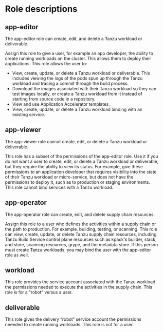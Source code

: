 # Role descriptions

## app-editor

The app-editor role can create, edit, and delete a Tanzu workload or deliverable.

Assign this role to give a user, for example an app developer, the ability to create running workloads on the cluster. This allows them to deploy their applications. This role allows the user to:

* View, create, update, or delete a Tanzu workload or deliverable. This includes viewing the logs of the pods spun up through the Tanzu workload and tracing a commit through the build process.
* Download the images associated with their Tanzu workload so they can test images locally, or create a Tanzu workload from it instead of starting from source code in a repository.
* View and use Application Accelerator templates.
* View, create, update, or delete a Tanzu workload binding with an existing service.

## app-viewer

The app-viewer role cannot create, edit, or delete a Tanzu workload or deliverable.

This role has a subset of the permissions of the app-editor role.  Use it if you do not want a user to create, edit, or delete a Tanzu workload or deliverable, but they require the ability to view its status. For example, give these permissions to an application developer that requires visibility into the state of their Tanzu workload or micro-service, but does not have the permissions to deploy it, such as to production or staging environments. This role cannot bind services with a Tanzu workload.

## app-operator

The app-operator role can create, edit, and delete supply chain resources.

Assign this role to a user who defines the activities within a supply chain or the path to production. For example, building, testing, or scanning. This role can view, create, update, or delete Tanzu supply chain resources, including Tanzu Build Service control plane resources such as kpack's builder, stack, and store, scanning resources, grype, and the metadata store. If this person must create Tanzu workloads, you may bind the user with the app-editor role as well.

## workload

This role provides the service account associated with the Tanzu workload the permissions needed to execute the activities in the supply chain. This role is for a "robot” versus a user.  

## deliverable

This role gives the delivery “robot” service account the permissions neeeded to create running workloads. This role is not for a user.
